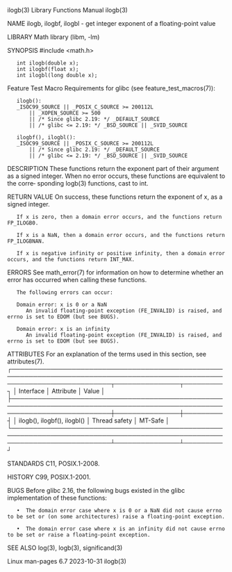 ilogb(3)							   Library Functions Manual							      ilogb(3)

NAME
       ilogb, ilogbf, ilogbl - get integer exponent of a floating-point value

LIBRARY
       Math library (libm, -lm)

SYNOPSIS
       #include <math.h>

       int ilogb(double x);
       int ilogbf(float x);
       int ilogbl(long double x);

   Feature Test Macro Requirements for glibc (see feature_test_macros(7)):

       ilogb():
	   _ISOC99_SOURCE || _POSIX_C_SOURCE >= 200112L
	       || _XOPEN_SOURCE >= 500
	       || /* Since glibc 2.19: */ _DEFAULT_SOURCE
	       || /* glibc <= 2.19: */ _BSD_SOURCE || _SVID_SOURCE

       ilogbf(), ilogbl():
	   _ISOC99_SOURCE || _POSIX_C_SOURCE >= 200112L
	       || /* Since glibc 2.19: */ _DEFAULT_SOURCE
	       || /* glibc <= 2.19: */ _BSD_SOURCE || _SVID_SOURCE

DESCRIPTION
       These  functions	 return	 the  exponent part of their argument as a signed integer.  When no error occurs, these functions are equivalent to the corre‐
       sponding logb(3) functions, cast to int.

RETURN VALUE
       On success, these functions return the exponent of x, as a signed integer.

       If x is zero, then a domain error occurs, and the functions return FP_ILOGB0.

       If x is a NaN, then a domain error occurs, and the functions return FP_ILOGBNAN.

       If x is negative infinity or positive infinity, then a domain error occurs, and the functions return INT_MAX.

ERRORS
       See math_error(7) for information on how to determine whether an error has occurred when calling these functions.

       The following errors can occur:

       Domain error: x is 0 or a NaN
	      An invalid floating-point exception (FE_INVALID) is raised, and errno is set to EDOM (but see BUGS).

       Domain error: x is an infinity
	      An invalid floating-point exception (FE_INVALID) is raised, and errno is set to EDOM (but see BUGS).

ATTRIBUTES
       For an explanation of the terms used in this section, see attributes(7).
       ┌───────────────────────────────────────────────────────────────────────────────────────────────────────────────────────────┬───────────────┬─────────┐
       │ Interface														   │ Attribute	   │ Value   │
       ├───────────────────────────────────────────────────────────────────────────────────────────────────────────────────────────┼───────────────┼─────────┤
       │ ilogb(), ilogbf(), ilogbl()												   │ Thread safety │ MT-Safe │
       └───────────────────────────────────────────────────────────────────────────────────────────────────────────────────────────┴───────────────┴─────────┘

STANDARDS
       C11, POSIX.1-2008.

HISTORY
       C99, POSIX.1-2001.

BUGS
       Before glibc 2.16, the following bugs existed in the glibc implementation of these functions:

       •  The domain error case where x is 0 or a NaN did not cause errno to be set or (on some architectures) raise a floating-point exception.

       •  The domain error case where x is an infinity did not cause errno to be set or raise a floating-point exception.

SEE ALSO
       log(3), logb(3), significand(3)

Linux man-pages 6.7							  2023-10-31								      ilogb(3)
